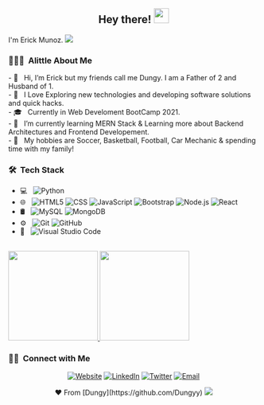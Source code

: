 <h2 align="center"> Hey there! <img src="https://raw.githubusercontent.com/iampavangandhi/iampavangandhi/master/gifs/Hi.gif" width="30px"></h2> I'm Erick Munoz.</h2>

<img src="http://www.simpleimageresizer.com/_uploads/photos/8a08eed2/dungy.img-removebg-preview_39.png">

<h3> 👨🏻‍💻 &nbsp;Alittle About Me </h3>
- 👋 &nbsp; Hi, I’m Erick but my friends call me Dungy. I am a Father of 2 and Husband of 1.<br>
- 🤔 &nbsp; I Love Exploring new technologies and developing software solutions and quick hacks.<br>
- 🎓 &nbsp; Currently in Web Develoment BootCamp 2021.<br>
- 💼 &nbsp; I’m currently learning MERN Stack & Learning more about Backend Architectures and Frontend Developement.<br>
- 🌱 &nbsp; My hobbies are Soccer, Basketball, Football, Car Mechanic & spending time with my family!

<h3> 🛠 &nbsp;Tech Stack</h3>

- 💻 &nbsp;
  ![Python](https://img.shields.io/badge/-Python-333333?style=flat&logo=python)
- 🌐 &nbsp;
  ![HTML5](https://img.shields.io/badge/-HTML5-333333?style=flat&logo=HTML5)
  ![CSS](https://img.shields.io/badge/-CSS-333333?style=flat&logo=CSS3&logoColor=1572B6)
  ![JavaScript](https://img.shields.io/badge/-JavaScript-333333?style=flat&logo=javascript)
  ![Bootstrap](https://img.shields.io/badge/-Bootstrap-333333?style=flat&logo=bootstrap&logoColor=563D7C)
  ![Node.js](https://img.shields.io/badge/-Node.js-333333?style=flat&logo=node.js)
  ![React](https://img.shields.io/badge/-React-333333?style=flat&logo=react)
- 🛢 &nbsp;
  ![MySQL](https://img.shields.io/badge/-MySQL-333333?style=flat&logo=mysql)
  ![MongoDB](https://img.shields.io/badge/-MongoDB-333333?style=flat&logo=mongodb)
- ⚙️ &nbsp;
  ![Git](https://img.shields.io/badge/-Git-333333?style=flat&logo=git)
  ![GitHub](https://img.shields.io/badge/-GitHub-333333?style=flat&logo=github)
- 🔧 &nbsp;
  ![Visual Studio Code](https://img.shields.io/badge/-Visual%20Studio%20Code-333333?style=flat&logo=visual-studio-code&logoColor=007ACC)

<br/>

<a href="https://github.com/dungyy">
  <img height="180em" src="https://github-readme-stats.vercel.app/api?username=dungyy&show_icons=true" />
  <img height="180em" src="https://github-readme-stats.vercel.app/api/top-langs/?username=dungyy&layout=compact" />
</a>

<br/>

<h3> 🤝🏻 &nbsp;Connect with Me </h3>

<p align="center">
<a href="http://dungy.pythonanywhere.com/"><img alt="Website" src="https://img.shields.io/badge/www.dungy.com-blue?style=flat-square&logo=google-chrome"></a>
<a href="https://www.linkedin.com/in/dungy/"><img alt="LinkedIn" src="https://img.shields.io/badge/LinkedIn-ErickMunoz-blue?style=flat-square&logo=linkedin"></a>
<a href="https://twitter.com/codewithdungy"><img alt="Twitter" src="https://img.shields.io/badge/Twitter-codewithDungy-blue?style=flat-square&logo=twitter"></a>
<a href="mailto:erickmunoz13@gmail.com"><img alt="Email" src="https://img.shields.io/badge/Email-Erickmunoz13@gmail.com-blue?style=flat-square&logo=gmail"></a>
</p>

<p align="center">
❤ From [Dungy](https://github.com/Dungyy)
<img src="https://visitor-badge.laobi.icu/badge?page_id=saviomartin" id="counter">
</p>
